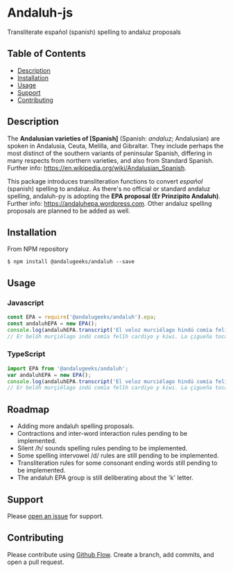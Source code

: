 # Andaluh-js

Transliterate español (spanish) spelling to andaluz proposals

## Table of Contents

- [Description](#description)
- [Installation](#installation)
- [Usage](#usage)
- [Support](#support)
- [Contributing](#contributing)

## Description

The **Andalusian varieties of [Spanish]** (Spanish: *andaluz*; Andalusian) are spoken in Andalusia, Ceuta, Melilla, and Gibraltar. They include perhaps the most distinct of the southern variants of peninsular Spanish, differing in many respects from northern varieties, and also from Standard Spanish. Further info: https://en.wikipedia.org/wiki/Andalusian_Spanish.

This package introduces transliteration functions to convert *español* (spanish) spelling to andaluz. As there's no official or standard andaluz spelling, andaluh-py is adopting the **EPA proposal (Er Prinzipito Andaluh)**. Further info: https://andaluhepa.wordpress.com. Other andaluz spelling proposals are planned to be added as well.

## Installation

From NPM repository
```
$ npm install @andalugeeks/andaluh --save
```

## Usage

### Javascript
```javascript
const EPA = require('@andalugeeks/andaluh').epa;
const andaluhEPA = new EPA();
console.log(andaluhEPA.transcript('El veloz murciélago hindú comía feliz cardillo y kiwi. La cigüeña tocaba el saxofón detrás del palenque de paja'));
// Er belôh murçiélago indú comía felîh cardiyo y kiwi. La çigueña tocaba er çâççofón detrâh der palenque de paha.
```
### TypeScript
```typescript
import EPA from '@andalugeeks/andaluh';
var andaluhEPA = new EPA();
console.log(andaluhEPA.transcript('El veloz murciélago hindú comía feliz cardillo y kiwi. La cigüeña tocaba el saxofón detrás del palenque de paja'));
// Er belôh murçiélago indú comía felîh cardiyo y kiwi. La çigueña tocaba er çâççofón detrâh der palenque de paha.
```

## Roadmap

* Adding more andaluh spelling proposals.
* Contractions and inter-word interaction rules pending to be implemented.
* Silent /h/ sounds spelling rules pending to be implemented.
* Some spelling intervowel /d/ rules are still pending to be implemented.
* Transliteration rules for some consonant ending words still pending to be implemented.
* The andaluh EPA group is still deliberating about the 'k' letter.

## Support

Please [open an issue](https://github.com/andalugeeks/andaluh-py/issues/new) for support.

## Contributing

Please contribute using [Github Flow](https://guides.github.com/introduction/flow/). Create a branch, add commits, and open a pull request.